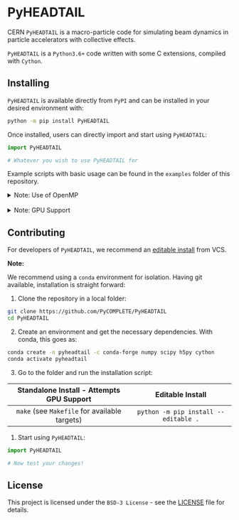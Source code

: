 # PyHEADTAIL

CERN `PyHEADTAIL` is a macro-particle code for simulating beam dynamics in particle accelerators with collective effects.

`PyHEADTAIL` is a `Python3.6+` code written with some C extensions, compiled with `Cython`.

## Installing

`PyHEADTAIL` is available directly from `PyPI` and can be installed in your desired environment with:
```bash
python -m pip install PyHEADTAIL
```

Once installed, users can directly import and start using `PyHEADTAIL`:
```python
import PyHEADTAIL

# Whatever you wish to use PyHEADTAIL for
```

Example scripts with basic usage can be found in the `examples` folder of this repository.

<details>
  <summary>Note: Use of OpenMP</summary>

By default `PyHEADTAIL` extensions are compiled with `OpenMP` support.
This can be especially troublesome for `macOS` users, as `OpenMP` support on the platform is possible but tricky.

To simplify installation, one can disable the use `OpenMP` at compilation by simply setting the `PYHT_USE_OPEN_MP` environment variable to `0` before running the above installation command.
This is as simple as:
```bash
export PYHT_USE_OPENMP=0
```
</details>
<br/>

<details>
  <summary>Note: GPU Support</summary>

For GPU usage support, no wheel or option is available directly from `PyPI`.
Instead, the developer version is required (a `Makefile` is included in the source code).
See the `Contributing` section below for instructions.
</details>

## Contributing

For developers of `PyHEADTAIL`, we recommend an [editable install][pip_editable] from VCS.

**Note:** 

We recommend using a `conda` environment for isolation.
Having git available, installation is straight forward:

1. Clone the repository in a local folder:
```bash
git clone https://github.com/PyCOMPLETE/PyHEADTAIL
cd PyHEADTAIL
```

2. Create an environment and get the necessary dependencies. With conda, this goes as:
```bash
conda create -n pyheadtail -c conda-forge numpy scipy h5py cython
conda activate pyheadtail
```

3. Go to the folder and run the installation script:

|   Standalone Install - Attempts GPU Support   | Editable Install                      |
| :-------------------------------------------: | :-----------------------------------: |
| `make` (see `Makefile` for available targets) | `python -m pip install --editable .`  |

1. Start using `PyHEADTAIL`:
```python
import PyHEADTAIL

# Now test your changes!
```

## License

This project is licensed under the `BSD-3 License` - see the [LICENSE](LICENSE.txt) file for details.

[pip_editable]: https://pip.pypa.io/en/stable/cli/pip_install/#editable-installs